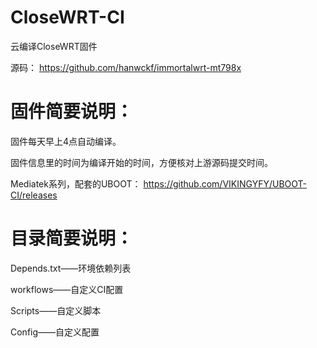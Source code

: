 # CloseWRT-CI
云编译CloseWRT固件

源码：
https://github.com/hanwckf/immortalwrt-mt798x

# 固件简要说明：

固件每天早上4点自动编译。

固件信息里的时间为编译开始的时间，方便核对上游源码提交时间。

Mediatek系列，配套的UBOOT：
https://github.com/VIKINGYFY/UBOOT-CI/releases

# 目录简要说明：

Depends.txt——环境依赖列表

workflows——自定义CI配置

Scripts——自定义脚本

Config——自定义配置
